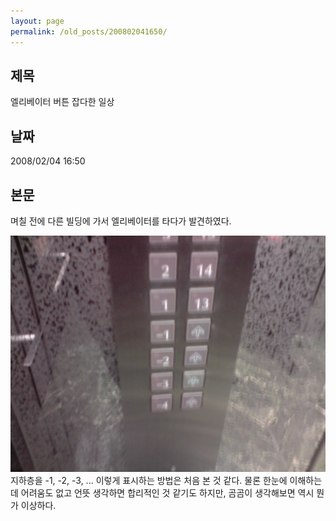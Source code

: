 ```yaml
---
layout: page
permalink: /old_posts/200802041650/
---
```


## 제목
엘리베이터 버튼 잡다한 일상

## 날짜
2008/02/04 16:50

## 본문
며칠 전에 다른 빌딩에 가서 엘리베이터를 타다가 발견하였다.

![c0003499_47a6c30ecf338.jpg](200802041650/c0003499_47a6c30ecf338.jpg)
지하층을 -1, -2, -3, ... 이렇게 표시하는 방법은 처음 본 것 같다. 
물론 한눈에 이해하는 데 어려움도 없고 언뜻 생각하면 합리적인 것 같기도 하지만, 곰곰이 생각해보면 역시 뭔가 이상하다.